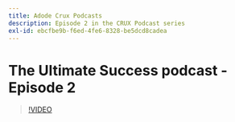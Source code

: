 ```yaml
---
title: Adode Crux Podcasts
description: Episode 2 in the CRUX Podcast series
exl-id: ebcfbe9b-f6ed-4fe6-8328-be5dcd8cadea
---
```

# The Ultimate Success podcast - Episode 2

>[!VIDEO](https://video.tv.adobe.com/v/3428674?quality=12learn=on)
